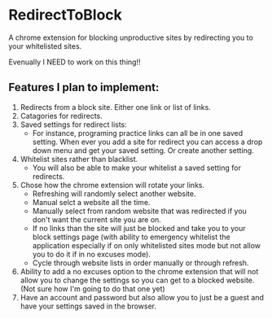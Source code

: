 # RedirectToBlock
A chrome extension for blocking unproductive sites by redirecting you to your whitelisted sites.

Evenually I NEED to work on this thing!!

## Features I plan to implement:
1. Redirects from a block site. Either one link or list of links. 
2. Catagories for redirects.
3. Saved settings for redirect lists: 
   * For instance, programing practice links can all be in one saved setting. When ever you add a site for redirect you can access a drop down menu and get your saved setting. Or create another setting. 
4. Whitelist sites rather than blacklist.
   * You will also be able to make your whitelist a saved setting for redirects.
5. Chose how the chrome extension will rotate your links. 
   * Refreshing will randomly select another website.
   * Manual selct a website all the time.
   * Manually select from random website that was redirected if you don't want the current site you are on. 
   * If no links than the site will just be blocked and take you to your block settings page (with ability to emergency whitelist the application especially if on only whitelisted sites mode but not allow you to do it if in no excuses mode).
   * Cycle through website lists in order manually or through refresh.
6. Ability to add a no excuses option to the chrome extension that will not allow you to change the settings so you can get to a blocked website. (Not sure how I'm going to do that one yet)
7. Have an account and password but also allow you to just be a guest and have your settings saved in the browser. 
